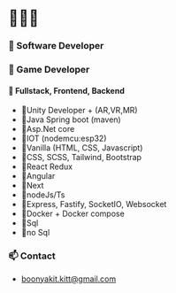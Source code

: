 # 🍌👋🍌
### 🌱 Software Developer
### 🌱 Game Developer

#### 🍌 Fullstack, Frontend, Backend

+ 🍌Unity Developer + (AR,VR,MR)
+ 🍌Java Spring boot (maven)
+ 🍌Asp.Net core
+ 🍌IOT (nodemcu:esp32)
+ 🍌Vanilla (HTML, CSS, Javascript)
+ 🍌CSS, SCSS, Tailwind, Bootstrap
+ 🍌React Redux
+ 🍌Angular
+ 🍌Next
+ 🍌nodeJs/Ts
+ 🍌Express, Fastify, SocketIO, Websocket
+ 🍌Docker + Docker compose
+ 🍌Sql
+ 🍌no Sql



### 📫 Contact 

* boonyakit.kitt@gmail.com




<!--
**janjao937/janjao937** is a ✨ _special_ ✨ repository because its `README.md` (this file) appears on your GitHub profile.

Here are some ideas to get you started:

- 🔭 I’m currently working on ...
- 🌱 I’m currently learning ...
- 👯 I’m looking to collaborate on ...
- 🤔 I’m looking for help with ...
- 💬 Ask me about ...
- 📫 How to reach me: ...
- 😄 Pronouns: ...
- ⚡ Fun fact: ...
-->
 